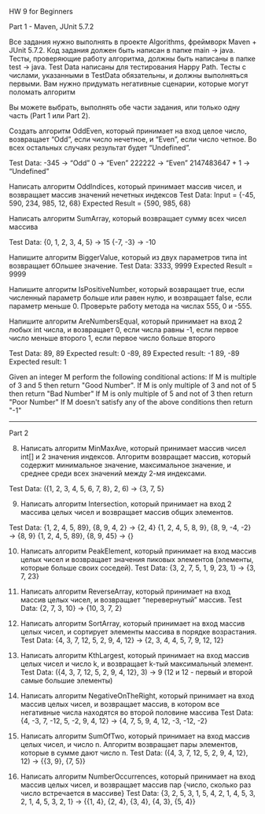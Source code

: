 HW 9 for Beginners


Part 1 - Maven, JUnit 5.7.2

Все задания нужно выполнять в проекте Algorithms, фреймворк Maven + JUnit 5.7.2.
Код задания должен быть написан в папке main -> java.
Тесты, проверяющие работу алгоритма, должны быть написаны в папке test -> java.
Test Data написаны для тестирования Happy Path. Тесты с числами, указанными в TestData обязательны, и должны выполняться первыми.
Вам нужно  придумать негативные сценарии, которые могут поломать алгоритм

Вы можете выбрать, выполнять обе части задания,  или только одну часть (Part 1 или Part 2).


Создать алгоритм OddEven, который принимает на вход целое число, возвращает “Odd”,  если число нечетное, и “Even”, если число четное. Во всех остальных случаях результат будет “Undefined”.

Test Data:
-345 →  “Odd”
0 →  “Even”
222222 →  “Even”
2147483647 + 1 →  “Undefined”


Написать алгоритм OddIndices, который принимает массив чисел,  и возвращает массив значений нечетных индексов
Test Data:
Input = {-45, 590, 234, 985, 12, 68}
Expected Result =  {590, 985, 68}


Написать алгоритм SumArray, который возвращает сумму всех чисел массива

Test Data:
{0, 1, 2, 3, 4, 5} → 15
{-7, -3} → -10

Напишите алгоритм BiggerValue, который из двух параметров типа int возвращает бОльшее значение.
Test Data:
3333, 9999
Expected Result = 9999


Напишите алгоритм IsPositiveNumber, который возвращает true, если численный  параметр больше или равен нулю, и возвращает false, если параметр меньше 0.
Проверьте работу метода на числах 555, 0 и -555.


Напишите алгоритм AreNumbersEqual, который принимает на вход 2 любых int числа, и возвращает
0, если числа равны
-1, если первое число меньше второго
1, если первое число больше второго

Test Data:
89, 89
Expected result: 0
-89, 89
Expected result: -1
89, -89
Expected result: 1

Given an integer M perform the following conditional actions:
If M is multiple of 3 and 5 then return "Good Number".
If M is only multiple of 3 and not of 5 then return "Bad Number"
If M is only multiple of 5 and not of 3 then return "Poor Number"
If M doesn't satisfy any of the above conditions then return "-1"















_________________________________________________

Part 2

8.	Написать алгоритм MinMaxAve, который принимает массив чисел int[]  и 2 значения индексов. Алгоритм возвращает массив, который содержит минимальное значение, максимальное значение,  и среднее среди всех значений между 2-мя индексами.

Test Data:
({1, 2, 3, 4, 5, 6, 7, 8}, 2, 6) →  {3, 7, 5}

9. 	Написать алгоритм Intersection, который принимает на вход 2 массива целых чисел и возвращает массив общих элементов.

Test Data:
{1, 2, 4, 5, 89}, {8, 9, 4, 2} → {2, 4}
{1, 2, 4, 5, 8, 9}, {8, 9, -4, -2} → {8, 9}
{1, 2, 4, 5, 89}, {8, 9, 45} → {}


10.	Написать алгоритм PeakElement,  который принимает на вход массив целых чисел и возвращает значения пиковых элементов (элементы, которые больше своих соседей).
       Test Data:
       {3, 2, 7, 5, 1, 9, 23, 1} → {3, 7, 23}

11.	 Написать алгоритм ReverseArray, который принимает на вход массив целых чисел, и возвращает “перевернутый” массив.
        Test Data:
        {2, 7, 3, 10} → {10, 3, 7, 2}

12.	Написать алгоритм SortArray, который принимает на вход массив целых чисел, и сортирует элементы массива в порядке возрастания.
       Test Data:
       {4, 3, 7, 12, 5, 2, 9, 4, 12} → {2, 3, 4, 4, 5, 7, 9, 12, 12}

13. Написать алгоритм KthLargest, который принимает на вход массив целых чисел и число k, и возвращает k-тый максимальный элемент.
    Test Data:
    ({4, 3, 7, 12, 5, 2, 9, 4, 12}, 3) → 9
    (12 и 12 - первый и второй самые большие элементы)

13. Написать алгоритм NegativeOnTheRight, который принимает на вход массив целых чисел, и возвращает массив,  в котором все негативные числа находятся во второй половине массива
    Test Data:
    {4, -3, 7, -12, 5, -2, 9, 4, 12} → {4, 7, 5, 9, 4, 12, -3, -12, -2}

14.	Написать алгоритм SumOfTwo, который принимает на вход массив целых чисел,  и число n. Алгоритм  возвращает пары элементов, которые в сумме дают число n.
       Test Data:
       ({4, 3, 7, 12, 5, 2, 9, 4, 12}, 12)  → {{3, 9}, {7, 5}}

15.	Написать алгоритм NumberOccurrences,  который принимает на вход массив целых чисел,  и возвращает массив пар
       {число, сколько раз число встречается в массиве}
       Test Data:
       {3, 2, 5, 3, 1, 5, 4, 2, 1, 4, 5, 3, 2, 1, 4, 5, 3, 2, 1} →
       {{1, 4}, {2, 4}, {3, 4}, {4, 3}, {5, 4}}


